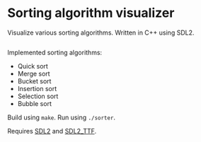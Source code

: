 # Sorting algorithm visualizer
Visualize various sorting algorithms. Written in C++ using SDL2.

![]()

Implemented sorting algorithms:  
- Quick sort
- Merge sort
- Bucket sort
- Insertion sort
- Selection sort
- Bubble sort

Build using `make`.
Run using `./sorter`.

Requires [SDL2](https://www.libsdl.org/) and [SDL2_TTF](https://www.libsdl.org/projects/SDL_ttf/).
